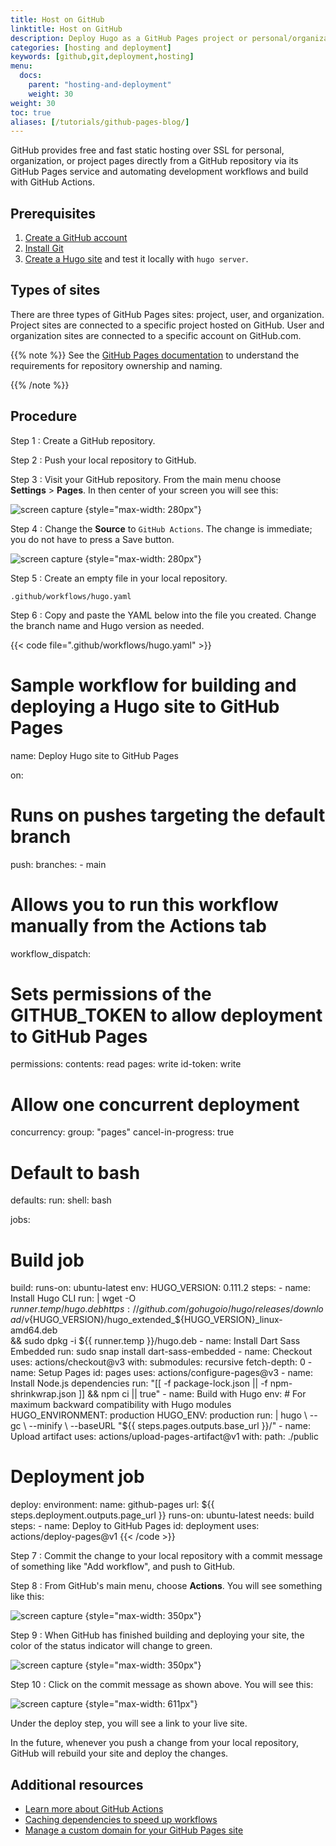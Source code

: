 ```yaml
---
title: Host on GitHub
linktitle: Host on GitHub
description: Deploy Hugo as a GitHub Pages project or personal/organizational site and automate the whole process with Github Actions
categories: [hosting and deployment]
keywords: [github,git,deployment,hosting]
menu:
  docs:
    parent: "hosting-and-deployment"
    weight: 30
weight: 30
toc: true
aliases: [/tutorials/github-pages-blog/]
---
```


GitHub provides free and fast static hosting over SSL for personal, organization, or project pages directly from a GitHub repository via its GitHub Pages service and automating development workflows and build with GitHub Actions.

## Prerequisites

1. [Create a GitHub account]
2. [Install Git]
3. [Create a Hugo site] and test it locally with `hugo server`.

[Create a GitHub account]: https://github.com/signup
[Install Git]: https://git-scm.com/book/en/v2/Getting-Started-Installing-Git
[Create a Hugo site]: http://localhost:1313/getting-started/quick-start/

## Types of sites

There are three types of GitHub Pages sites: project, user, and organization. Project sites are connected to a specific project hosted on GitHub. User and organization sites are connected to a specific account on GitHub.com.

{{% note %}}
See the [GitHub Pages documentation] to understand the requirements for repository ownership and naming.

[GitHub Pages documentation]: https://docs.github.com/en/pages/getting-started-with-github-pages/about-github-pages#types-of-github-pages-sites
{{% /note %}}


[GitHub Pages documentation]: https://docs.github.com/en/pages/getting-started-with-github-pages/about-github-pages#types-of-github-pages-sites

## Procedure

Step 1
: Create a GitHub repository.

Step 2
: Push your local repository to GitHub.

Step 3
: Visit your GitHub repository. From the main menu choose **Settings**&nbsp;>&nbsp;**Pages**. In then center of your screen you will see this:

![screen capture](gh-pages-1.png)
{style="max-width: 280px"}

Step 4
: Change the **Source** to `GitHub Actions`. The change is immediate; you do not have to press a Save button.

![screen capture](gh-pages-2.png)
{style="max-width: 280px"}

Step 5
: Create an empty file in your local repository.

```text
.github/workflows/hugo.yaml
```

Step 6
: Copy and paste the YAML below into the file you created. Change the branch name and Hugo version as needed.

{{< code file=".github/workflows/hugo.yaml" >}}
# Sample workflow for building and deploying a Hugo site to GitHub Pages
name: Deploy Hugo site to GitHub Pages

on:
  # Runs on pushes targeting the default branch
  push:
    branches:
      - main

  # Allows you to run this workflow manually from the Actions tab
  workflow_dispatch:

# Sets permissions of the GITHUB_TOKEN to allow deployment to GitHub Pages
permissions:
  contents: read
  pages: write
  id-token: write

# Allow one concurrent deployment
concurrency:
  group: "pages"
  cancel-in-progress: true

# Default to bash
defaults:
  run:
    shell: bash

jobs:
  # Build job
  build:
    runs-on: ubuntu-latest
    env:
      HUGO_VERSION: 0.111.2
    steps:
      - name: Install Hugo CLI
        run: |
          wget -O ${{ runner.temp }}/hugo.deb https://github.com/gohugoio/hugo/releases/download/v${HUGO_VERSION}/hugo_extended_${HUGO_VERSION}_linux-amd64.deb \
          && sudo dpkg -i ${{ runner.temp }}/hugo.deb
      - name: Install Dart Sass Embedded
        run: sudo snap install dart-sass-embedded
      - name: Checkout
        uses: actions/checkout@v3
        with:
          submodules: recursive
          fetch-depth: 0
      - name: Setup Pages
        id: pages
        uses: actions/configure-pages@v3
      - name: Install Node.js dependencies
        run: "[[ -f package-lock.json || -f npm-shrinkwrap.json ]] && npm ci || true"
      - name: Build with Hugo
        env:
          # For maximum backward compatibility with Hugo modules
          HUGO_ENVIRONMENT: production
          HUGO_ENV: production
        run: |
          hugo \
            --gc \
            --minify \
            --baseURL "${{ steps.pages.outputs.base_url }}/"
      - name: Upload artifact
        uses: actions/upload-pages-artifact@v1
        with:
          path: ./public

  # Deployment job
  deploy:
    environment:
      name: github-pages
      url: ${{ steps.deployment.outputs.page_url }}
    runs-on: ubuntu-latest
    needs: build
    steps:
      - name: Deploy to GitHub Pages
        id: deployment
        uses: actions/deploy-pages@v1
{{< /code >}}

Step 7
: Commit the change to your local repository with a commit message of something like "Add workflow", and push to GitHub.

Step 8
: From GitHub's main menu, choose **Actions**. You will see something like this:

![screen capture](gh-pages-3.png)
{style="max-width: 350px"}

Step 9
: When GitHub has finished building and deploying your site, the color of the status indicator will change to green.

![screen capture](gh-pages-4.png)
{style="max-width: 350px"}

Step 10
: Click on the commit message as shown above. You will see this:

![screen capture](gh-pages-5.png)
{style="max-width: 611px"}

Under the deploy step, you will see a link to your live site.

In the future, whenever you push a change from your local repository, GitHub will rebuild your site and deploy the changes.

## Additional resources

- [Learn more about GitHub Actions](https://docs.github.com/en/actions)
- [Caching dependencies to speed up workflows](https://docs.github.com/en/actions/using-workflows/caching-dependencies-to-speed-up-workflows)
- [Manage a custom domain for your GitHub Pages site](https://docs.github.com/en/pages/configuring-a-custom-domain-for-your-github-pages-site/about-custom-domains-and-github-pages)
